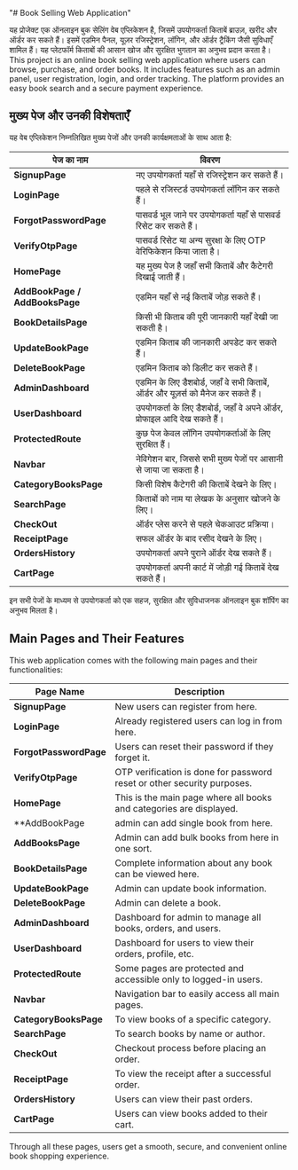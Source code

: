 "# Book Selling Web Application" 

यह प्रोजेक्ट एक ऑनलाइन बुक सेलिंग वेब एप्लिकेशन है, जिसमें उपयोगकर्ता किताबें ब्राउज़, खरीद और ऑर्डर कर सकते हैं। इसमें एडमिन पैनल, यूज़र रजिस्ट्रेशन, लॉगिन, और ऑर्डर ट्रैकिंग जैसी सुविधाएँ शामिल हैं। यह प्लेटफॉर्म किताबों की आसान खोज और सुरक्षित भुगतान का अनुभव प्रदान करता है।
This project is an online book selling web application where users can browse, purchase, and order books. It includes features such as an admin panel, user registration, login, and order tracking. The platform provides an easy book search and a secure payment experience.

## मुख्य पेज और उनकी विशेषताएँ

यह वेब एप्लिकेशन निम्नलिखित मुख्य पेजों और उनकी कार्यक्षमताओं के साथ आता है:

| पेज का नाम                | विवरण                                                                                   
|---------------------------|----------------------------------------------------------------------------------------|
| **SignupPage**            | नए उपयोगकर्ता यहाँ से रजिस्ट्रेशन कर सकते हैं।                                 
| **LoginPage**             | पहले से रजिस्टर्ड उपयोगकर्ता लॉगिन कर सकते हैं।                                 
| **ForgotPasswordPage**    | पासवर्ड भूल जाने पर उपयोगकर्ता यहाँ से पासवर्ड रिसेट कर सकते हैं।                
| **VerifyOtpPage**         | पासवर्ड रिसेट या अन्य सुरक्षा के लिए OTP वेरिफिकेशन किया जाता है।                
| **HomePage**              | यह मुख्य पेज है जहाँ सभी किताबें और कैटेगरी दिखाई जाती हैं।                      
| **AddBookPage / AddBooksPage** | एडमिन यहाँ से नई किताबें जोड़ सकते हैं।                                         
| **BookDetailsPage**       | किसी भी किताब की पूरी जानकारी यहाँ देखी जा सकती है।                                   
| **UpdateBookPage**        | एडमिन किताब की जानकारी अपडेट कर सकते हैं।                                             
| **DeleteBookPage**        | एडमिन किताब को डिलीट कर सकते हैं।                                                     
| **AdminDashboard**        | एडमिन के लिए डैशबोर्ड, जहाँ वे सभी किताबें, ऑर्डर और यूज़र्स को मैनेज कर सकते हैं।    
| **UserDashboard**         | उपयोगकर्ता के लिए डैशबोर्ड, जहाँ वे अपने ऑर्डर, प्रोफाइल आदि देख सकते हैं।            
| **ProtectedRoute**        | कुछ पेज केवल लॉगिन उपयोगकर्ताओं के लिए सुरक्षित हैं।                                  
| **Navbar**                | नेविगेशन बार, जिससे सभी मुख्य पेजों पर आसानी से जाया जा सकता है।                      
| **CategoryBooksPage**     | किसी विशेष कैटेगरी की किताबें देखने के लिए।                                            
| **SearchPage**            | किताबों को नाम या लेखक के अनुसार खोजने के लिए।                                        
| **CheckOut**              | ऑर्डर प्लेस करने से पहले चेकआउट प्रक्रिया।                                             
| **ReceiptPage**           | सफल ऑर्डर के बाद रसीद देखने के लिए।                                                  
| **OrdersHistory**         | उपयोगकर्ता अपने पुराने ऑर्डर देख सकते हैं।                                             
| **CartPage**              | उपयोगकर्ता अपनी कार्ट में जोड़ी गई किताबें देख सकते हैं।                               

इन सभी पेजों के माध्यम से उपयोगकर्ता को एक सहज, सुरक्षित और सुविधाजनक ऑनलाइन बुक शॉपिंग का अनुभव मिलता है।

## Main Pages and Their Features

This web application comes with the following main pages and their functionalities:

| Page Name                  | Description                                                                                   |
|----------------------------|----------------------------------------------------------------------------------------------|
| **SignupPage**             | New users can register from here.                                                            |
| **LoginPage**              | Already registered users can log in from here.                                               |
| **ForgotPasswordPage**     | Users can reset their password if they forget it.                                            |
| **VerifyOtpPage**          | OTP verification is done for password reset or other security purposes.                      |
| **HomePage**               | This is the main page where all books and categories are displayed.                          |
| **AddBookPage              | admin can add single book from here.
| **AddBooksPage**           | Admin can add bulk books from here in one sort.                                                      |
| **BookDetailsPage**        | Complete information about any book can be viewed here.                                      |
| **UpdateBookPage**         | Admin can update book information.                                                           |
| **DeleteBookPage**         | Admin can delete a book.                                                                    |
| **AdminDashboard**         | Dashboard for admin to manage all books, orders, and users.                                  |
| **UserDashboard**          | Dashboard for users to view their orders, profile, etc.                                      |
| **ProtectedRoute**         | Some pages are protected and accessible only to logged-in users.                             |
| **Navbar**                 | Navigation bar to easily access all main pages.                                              |
| **CategoryBooksPage**      | To view books of a specific category.                                                        |
| **SearchPage**             | To search books by name or author.                                                           |
| **CheckOut**               | Checkout process before placing an order.                                                    |
| **ReceiptPage**            | To view the receipt after a successful order.                                                |
| **OrdersHistory**          | Users can view their past orders.                                                            |
| **CartPage**               | Users can view books added to their cart.                                                    |

Through all these pages, users get a smooth, secure, and convenient online book shopping experience.